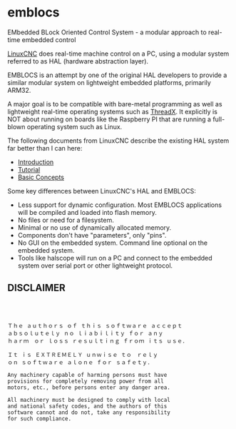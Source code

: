 # emblocs
EMbedded BLock Oriented Control System - a modular approach to real-time embedded control

[LinuxCNC](https://github.com/LinuxCNC/linuxcnc) does real-time machine control on a PC, using a modular system referred to as HAL (hardware abstraction layer).

EMBLOCS is an attempt by one of the original HAL developers to provide a similar modular system on lightweight embedded platforms, primarily ARM32.

A major goal is to be compatible with bare-metal programming as well as lightweight real-time operating systems such as [ThreadX](https://github.com/azure-rtos/threadx).  It explicitly is NOT about running on boards like the Raspberry PI that are running a full-blown operating system such as Linux.

The following documents from LinuxCNC describe the existing HAL system far better than I can here:
- [Introduction](http://linuxcnc.org/docs/stable/html/hal/intro.html)
- [Tutorial](http://linuxcnc.org/docs/stable/html/hal/tutorial.html)
- [Basic Concepts](http://linuxcnc.org/docs/stable/html/hal/basic-hal.html)

Some key differences between LinuxCNC's HAL and EMBLOCS:
- Less support for dynamic configuration.  Most EMBLOCS applications will be compiled and loaded into flash memory.
- No files or need for a filesystem.
- Minimal or no use of dynamically allocated memory.
- Components don't have "parameters", only "pins".
- No GUI on the embedded system.  Command line optional on the embedded system.
- Tools like halscope will run on a PC and connect to the embedded system over serial port or other lightweight protocol.

## DISCLAIMER
  
<br>

```
  
Ｔｈｅ ａｕｔｈｏｒｓ ｏｆ ｔｈｉｓ ｓｏｆｔｗａｒｅ ａｃｃｅｐｔ
ａｂｓｏｌｕｔｅｌｙ ｎｏ ｌｉａｂｉｌｉｔｙ ｆｏｒ ａｎｙ
ｈａｒｍ　ｏｒ ｌｏｓｓ ｒｅｓｕｌｔｉｎｇ ｆｒｏｍ ｉｔｓ ｕｓｅ．

Ｉｔ ｉｓ ＥＸＴＲＥＭＥＬＹ ｕｎｗｉｓｅ ｔｏ　ｒｅｌｙ
ｏｎ ｓｏｆｔｗａｒｅ ａｌｏｎｅ ｆｏｒ ｓａｆｅｔｙ．

Any machinery capable of harming persons must have
provisions for completely removing power from all
motors, etc., before persons enter any danger area.

All machinery must be designed to comply with local 
and national safety codes, and the authors of this 
software cannot and do not, take any responsibility 
for such compliance.
  
```

